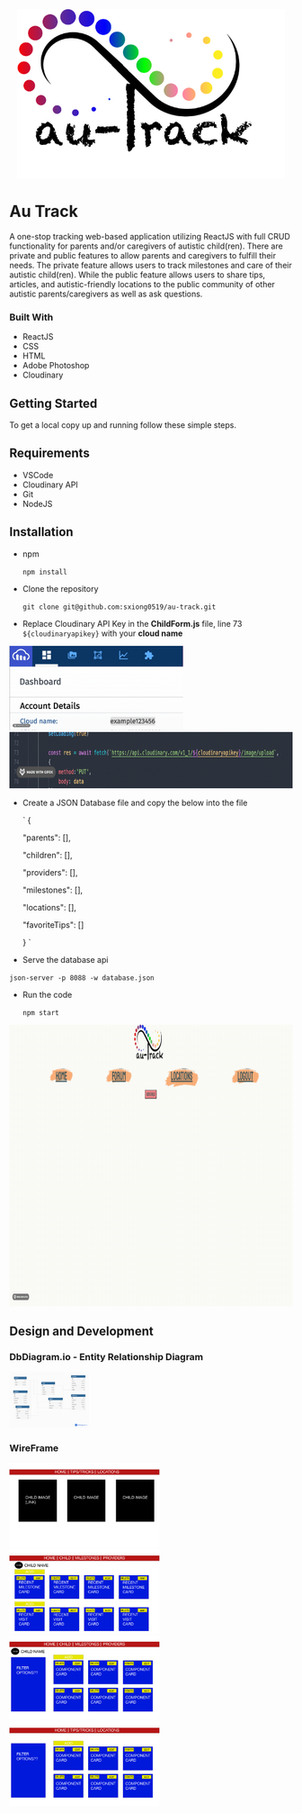<center><img src="src/components/nav/navlogo.png" height="300" width="auto" /></center>

# Au Track

A one-stop tracking web-based application utilizing ReactJS with full CRUD functionality for parents and/or caregivers of autistic child(ren). There are private and public features to allow parents and caregivers to fulfill their needs. The private feature allows users to track milestones and care of their autistic child(ren). While the public feature allows users to share tips, articles, and autistic-friendly locations to the public community of other autistic parents/caregivers as well as ask questions. 

### Built With 
* ReactJS
* CSS
* HTML
* Adobe Photoshop
* Cloudinary 

## Getting Started

To get a local copy up and running follow these simple steps.

## Requirements

* VSCode
* Cloudinary API
* Git
* NodeJS

## Installation 

* npm 

    `npm install`

* Clone the repository 

    `git clone git@github.com:sxiong0519/au-track.git`

* Replace Cloudinary API Key in the **ChildForm.js** file, line 73 `${cloudinaryapikey}` with your **cloud name**

<img src= "Images/CloudName.gif" height="150" width="auto" />
<img src= "Images/Line73example.gif" height="100" width="auto" />

* Create a JSON Database file and copy the below into the file
    
    `
    { 

    "parents": [],

    "children": [],

    "providers": [],

    "milestones": [],

    "locations": [],

    "favoriteTips": []

    }
    `

* Serve the database api
 
 `json-server -p 8088 -w database.json`


* Run the code

    `npm start`

<img src= "Images/HomeExample.gif" height="500" width="auto" />


## Design and Development

### DbDiagram.io - Entity Relationship Diagram

<img src= "Images/ERD.png" height="100" width="auto" />


### WireFrame
<img src= "Images/Homepage.png" height="150" width="auto" />
<img src= "Images/ChildDetail.png" height="150" width="auto" />
<img src= "Images/MileProv.png" height="150" width="auto" />
<img src= "Images/ForLoc.png" height="150" width="auto" />